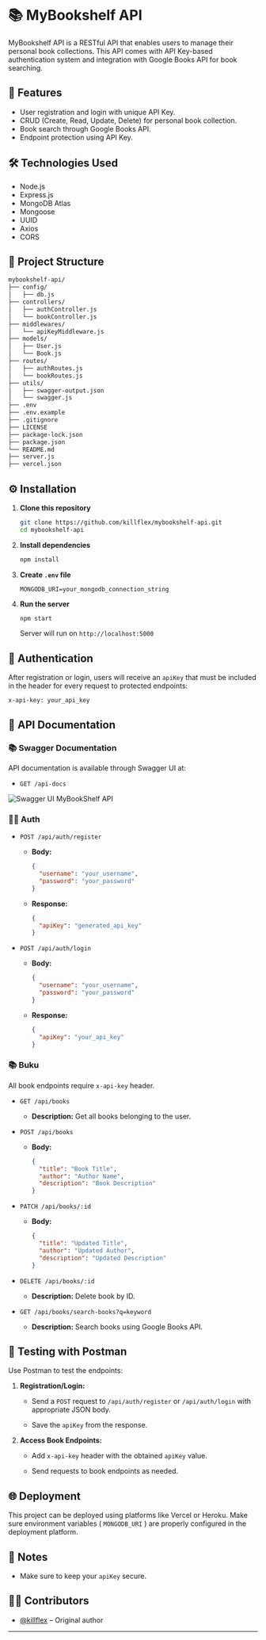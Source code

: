 # 📚 MyBookshelf API

MyBookshelf API is a RESTful API that enables users to manage their personal book collections. This API comes with API Key-based authentication system and integration with Google Books API for book searching.

## 🚀 Features

- User registration and login with unique API Key.
- CRUD (Create, Read, Update, Delete) for personal book collection.
- Book search through Google Books API.
- Endpoint protection using API Key.

## 🛠️ Technologies Used

- Node.js
- Express.js
- MongoDB Atlas
- Mongoose
- UUID
- Axios
- CORS

## 📁 Project Structure

```bash
mybookshelf-api/
├── config/
│   ├── db.js
├── controllers/
│   ├── authController.js
│   └── bookController.js
├── middlewares/
│   └── apiKeyMiddleware.js
├── models/
│   ├── User.js
│   └── Book.js
├── routes/
│   ├── authRoutes.js
│   └── bookRoutes.js
├── utils/
│   ├── swagger-output.json
│   └── swagger.js
├── .env
├── .env.example
├── .gitignore
├── LICENSE
├── package-lock.json
├── package.json
└── README.md
├── server.js
├── vercel.json
```

## ⚙️ Installation

1. **Clone this repository**

   ```bash
   git clone https://github.com/killflex/mybookshelf-api.git
   cd mybookshelf-api
   ```

2. **Install dependencies**

   ```bash
   npm install
   ```

3. **Create `.env` file**

   ```env
   MONGODB_URI=your_mongodb_connection_string
   ```

4. **Run the server**

   ```bash
   npm start
   ```

   Server will run on `http://localhost:5000`

## 🔐 Authentication

After registration or login, users will receive an `apiKey` that must be included in the header for every request to protected endpoints:

```http
x-api-key: your_api_key
```

## 📄 API Documentation

### 📚 Swagger Documentation

API documentation is available through Swagger UI at:

- `GET /api-docs`

![Swagger UI MyBookShelf API](https://res.cloudinary.com/dn2tic45s/image/upload/v1745310507/SwaggerUI_mybookshelf-api-ferry_aulm8x.png)

### 🧑‍💼 Auth

- `POST /api/auth/register`

  - **Body:**

    ```json
    {
      "username": "your_username",
      "password": "your_password"
    }
    ```

  - **Response:**

    ```json
    {
      "apiKey": "generated_api_key"
    }
    ```

- `POST /api/auth/login`

  - **Body:**

    ```json
    {
      "username": "your_username",
      "password": "your_password"
    }
    ```

  - **Response:**

    ```json
    {
      "apiKey": "your_api_key"
    }
    ```

### 📚 Buku

All book endpoints require `x-api-key` header.

- `GET /api/books`

  - **Description:** Get all books belonging to the user.

- `POST /api/books`

  - **Body:**

    ```json
    {
      "title": "Book Title",
      "author": "Author Name",
      "description": "Book Description"
    }
    ```

- `PATCH /api/books/:id`

  - **Body:**

    ```json
    {
      "title": "Updated Title",
      "author": "Updated Author",
      "description": "Updated Description"
    }
    ```

- `DELETE /api/books/:id`

  - **Description:** Delete book by ID.

- `GET /api/books/search-books?q=keyword`

  - **Description:** Search books using Google Books API.

## 🧪 Testing with Postman

Use Postman to test the endpoints:

1. **Registration/Login:**

   - Send a `POST` request to `/api/auth/register` or `/api/auth/login` with appropriate JSON body.

   - Save the `apiKey` from the response.

2. **Access Book Endpoints:**

   - Add `x-api-key` header with the obtained `apiKey` value.

   - Send requests to book endpoints as needed.

## 🌐 Deployment

This project can be deployed using platforms like Vercel or Heroku. Make sure environment variables ( `MONGODB_URI` ) are properly configured in the deployment platform.

## 📌 Notes

- Make sure to keep your `apiKey` secure.

## 👨‍💻 Contributors

- [@killflex](https://github.com/killflex) – Original author

---
